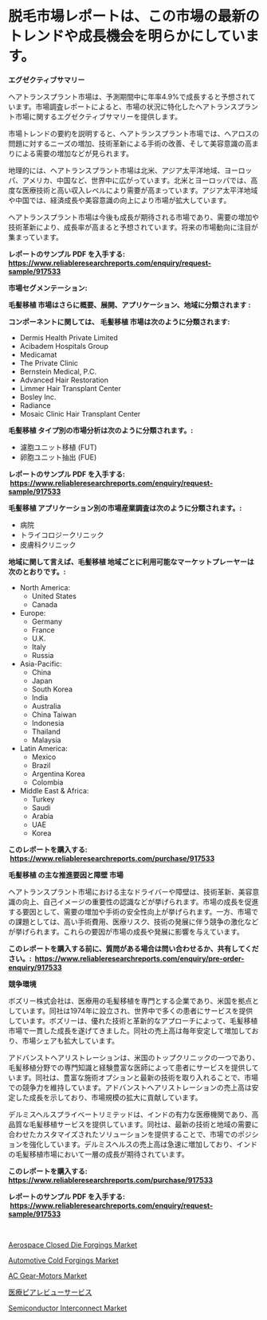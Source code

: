 <p><h1>脱毛市場レポートは、この市場の最新のトレンドや成長機会を明らかにしています。</h1></p><p><strong>エグゼクティブサマリー</strong></p>
<p><p>ヘアトランスプラント市場は、予測期間中に年率4.9%で成長すると予想されています。市場調査レポートによると、市場の状況に特化したヘアトランスプラント市場に関するエグゼクティブサマリーを提供します。</p><p>市場トレンドの要約を説明すると、ヘアトランスプラント市場では、ヘアロスの問題に対するニーズの増加、技術革新による手術の改善、そして美容意識の高まりによる需要の増加などが見られます。</p><p>地理的には、ヘアトランスプラント市場は北米、アジア太平洋地域、ヨーロッパ、アメリカ、中国など、世界中に広がっています。北米とヨーロッパでは、高度な医療技術と高い収入レベルにより需要が高まっています。アジア太平洋地域や中国では、経済成長や美容意識の向上により市場が拡大しています。</p><p>ヘアトランスプラント市場は今後も成長が期待される市場であり、需要の増加や技術革新により、成長率が高まると予想されています。将来の市場動向に注目が集まっています。</p></p>
<p><strong>レポートのサンプル PDF を入手する: <a href="https://www.reliableresearchreports.com/enquiry/request-sample/917533">https://www.reliableresearchreports.com/enquiry/request-sample/917533</a></strong></p>
<p><strong>市場セグメンテーション:</strong></p>
<p><strong> 毛髪移植 市場はさらに概要、展開、アプリケーション、地域に分類されます :</strong></p>
<p><strong>コンポーネントに関しては、 毛髪移植 市場は次のように分類されます: &nbsp;</strong></p>
<p><ul><li>Dermis Health Private Limited</li><li>Acibadem Hospitals Group</li><li>Medicamat</li><li>The Private Clinic</li><li>Bernstein Medical, P.C.</li><li>Advanced Hair Restoration</li><li>Limmer Hair Transplant Center</li><li>Bosley Inc.</li><li>Radiance</li><li>Mosaic Clinic Hair Transplant Center</li></ul></p>
<p><strong> 毛髪移植 タイプ別の市場分析は次のように分類されます。:</strong></p>
<p><ul><li>濾胞ユニット移植 (FUT)</li><li>卵胞ユニット抽出 (FUE)</li></ul></p>
<p><strong>レポートのサンプル PDF を入手する: &nbsp;<a href="https://www.reliableresearchreports.com/enquiry/request-sample/917533">https://www.reliableresearchreports.com/enquiry/request-sample/917533</a></strong></p>
<p><strong> 毛髪移植 アプリケーション別の市場産業調査は次のように分類されます。:</strong></p>
<p><ul><li>病院</li><li>トライコロジークリニック</li><li>皮膚科クリニック</li></ul></p>
<p><strong>地域に関して言えば、毛髪移植 地域ごとに利用可能なマーケットプレーヤーは次のとおりです。:</strong></p>
<p><ul>
    <li>
        North America:
        <ul>
            <li>United States</li>
            <li>Canada</li>
        </ul>
    </li>
    <li>
        Europe:
        <ul>
            <li>Germany</li>
            <li>France</li>
            <li>U.K.</li>
            <li>Italy</li>
            <li>Russia</li>
        </ul>
    </li>
    <li>
        Asia-Pacific:
        <ul>
            <li>China</li>
            <li>Japan</li>
            <li>South Korea</li>
            <li>India</li>
            <li>Australia</li>
            <li>China Taiwan</li>
            <li>Indonesia</li>
            <li>Thailand</li>
            <li>Malaysia</li>
        </ul>
    </li>
    <li>
        Latin America:
        <ul>
            <li>Mexico</li>
            <li>Brazil</li>
            <li>Argentina Korea</li>
            <li>Colombia</li>
        </ul>
    </li>
    <li>
        Middle East & Africa:
        <ul>
            <li>Turkey</li>
            <li>Saudi</li>
            <li>Arabia</li>
            <li>UAE</li>
            <li>Korea</li>
        </ul>
    </li>
    </ul></p>
<p><strong>このレポートを購入する: &nbsp;<a href="https://www.reliableresearchreports.com/purchase/917533">https://www.reliableresearchreports.com/purchase/917533</a></strong></p>
<p><strong>毛髪移植 の主な推進要因と障壁 市場</strong></p>
<p><p>ヘアトランスプラント市場における主なドライバーや障壁は、技術革新、美容意識の向上、自己イメージの重要性の認識などが挙げられます。市場の成長を促進する要因として、需要の増加や手術の安全性向上が挙げられます。一方、市場での課題としては、高い手術費用、医療リスク、技術の発展に伴う競争の激化などが挙げられます。これらの要因が市場の成長や発展に影響を与えています。</p></p>
<p><strong>このレポートを購入する前に、質問がある場合は問い合わせるか、共有してください。:&nbsp; <a href="https://www.reliableresearchreports.com/enquiry/pre-order-enquiry/917533">https://www.reliableresearchreports.com/enquiry/pre-order-enquiry/917533</a></strong></p>
<p><strong>競争環境</strong></p>
<p><p>ボズリー株式会社は、医療用の毛髪移植を専門とする企業であり、米国を拠点としています。同社は1974年に設立され、世界中で多くの患者にサービスを提供しています。ボズリーは、優れた技術と革新的なアプローチによって、毛髪移植市場で一貫した成長を遂げてきました。同社の売上高は毎年安定して増加しており、市場シェアも拡大しています。</p><p>アドバンストヘアリストレーションは、米国のトップクリニックの一つであり、毛髪移植分野での専門知識と経験豊富な医師によって患者にサービスを提供しています。同社は、豊富な施術オプションと最新の技術を取り入れることで、市場での競争力を維持しています。アドバンストヘアリストレーションの売上高は安定した成長を示しており、市場規模の拡大に貢献しています。</p><p>デルミスヘルスプライベートリミテッドは、インドの有力な医療機関であり、高品質な毛髪移植サービスを提供しています。同社は、最新の技術と地域の需要に合わせたカスタマイズされたソリューションを提供することで、市場でのポジションを強化しています。デルミスヘルスの売上高は急速に増加しており、インドの毛髪移植市場において一層の成長が期待されています。</p></p>
<p><strong>このレポートを購入する: &nbsp; <a href="https://www.reliableresearchreports.com/purchase/917533">https://www.reliableresearchreports.com/purchase/917533</a></strong></p>
<p><strong>レポートのサンプル PDF を入手する: &nbsp;<a href="https://www.reliableresearchreports.com/enquiry/request-sample/917533">https://www.reliableresearchreports.com/enquiry/request-sample/917533</a></strong><strong></strong></p>
<p>&nbsp;</p>
<p><p><a href="https://automatic-knee-4c7.notion.site/Aerospace-Closed-Die-Forgings-Market-Size-2024-2031-Global-Industrial-Analysis-Key-Geographical-R-c4f62df7dc214419b169c16746366746">Aerospace Closed Die Forgings Market</a></p><p><a href="https://pretty-mail-caf.notion.site/Decoding-the-Automotive-Cold-Forgings-Market-A-Deep-Dive-into-the-Latest-Market-Trends-Market-Segm-ca0e039611ab4e4bbe02df88c466794a">Automotive Cold Forgings Market</a></p><p><a href="https://github.com/shotows/Market-Research-Report-List-1/blob/main/ac-gear-motors-market.md">AC Gear-Motors Market</a></p><p><a href="https://medium.com/@jazminjones30/%E5%8C%BB%E7%99%82%E3%83%94%E3%82%A2%E3%83%AC%E3%83%93%E3%83%A5%E3%83%BC%E3%82%B5%E3%83%BC%E3%83%93%E3%82%B9%E5%B8%82%E5%A0%B4%E8%AA%BF%E6%9F%BB%E3%83%AC%E3%83%9D%E3%83%BC%E3%83%88-%E3%81%9D%E3%81%AE%E6%AD%B4%E5%8F%B2%E3%81%A82031%E5%B9%B4%E3%81%BE%E3%81%A7%E3%81%AE%E4%BA%88%E6%B8%AC-604933dad643">医療ピアレビューサービス</a></p><p><a href="https://view.publitas.com/reportprime-1/semiconductor-interconnect-market-size-share-trends-analysis-report-by-application-regional-outlook-competitive-strategies-and-segment-forecasts-2024-2031/">Semiconductor Interconnect Market</a></p></p>